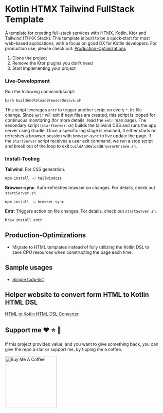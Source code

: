 # Kotlin HTMX Tailwind FullStack Template
A template for creating full-stack services with HTMX, Kotlin, Ktor and Tailwind (THKK Stack).
This template is built to be a quick-start for most web-based applications, with a focus on good DX for Kotlin developers. For production use, please check out: [Production-Optimizations](#Production-Optimizations)

1) Clone the project
2) Remove the Ktor plugins you don't need 
3) Start implementing your project

### Live-Development

Run the following command/script:

```bash
bash buildAndReloadBrowserOnsave.sh
```

This script leverages `entr` to trigger another script on every `*.kt` file change. Since `entr` will exit if new files are created, this script is looped for continuous monitoring (for more details, read the `entr` man page). 
The secondary script (`startServer.sh`) builds the tailwind CSS and runs the app server using Gradle. 
Once a specific log stage is reached, it either starts or refreshes a browser session with `browser-sync` to live update the page. 
If the `startServer` script receives a user exit command, we run a stop script and break out of the loop to exit `buildAndReloadBrowserOnsave.sh`.

### Install-Tooling

**Tailwind**: For CSS generation.
```bash
npm install -D tailwindcss
```

**Browser-sync**: Auto-refreshes browser on changes. For details, check out `startServer.sh`.
```bash
npm install -g browser-sync
```

**Entr**: Triggers action on file changes. For details, check out `startServer.sh`.
```bash
brew install entr
```

## Production-Optimizations

- Migrate to HTML templates instead of fully utilizing the Kotlin DSL to save CPU resources when constructing the page each time.

## Sample usages

- [Simple todo-list](https://github.com/MartinWie/Kotlin-HTMX-Todolist)


## Helper website to convert form HTML to Kotlin HTML DSL

[HTML to Kotlin HTML DSL Converter](https://github.com/MartinWie/Kotlin-HTMX-Full-Stack-Template/blob/main/HTML-to-Kotlin.html)


## Support me :heart: :star: :money_with_wings:
If this project provided value, and you want to give something back, you can give the repo a star or support me, by tipping me a coffee.

<a href="https://buymeacoffee.com/MartinWie" target="_blank"><img src="https://cdn.buymeacoffee.com/buttons/v2/default-blue.png" alt="Buy Me A Coffee" width="170"></a>
